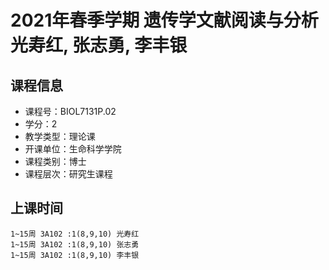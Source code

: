 # 2021年春季学期 遗传学文献阅读与分析 光寿红, 张志勇, 李丰银






## 课程信息

- 课程号：BIOL7131P.02
- 学分：2
- 教学类型：理论课
- 开课单位：生命科学学院
- 课程类别：博士
- 课程层次：研究生课程

## 上课时间

```
1~15周 3A102 :1(8,9,10) 光寿红
1~15周 3A102 :1(8,9,10) 张志勇
1~15周 3A102 :1(8,9,10) 李丰银
```

